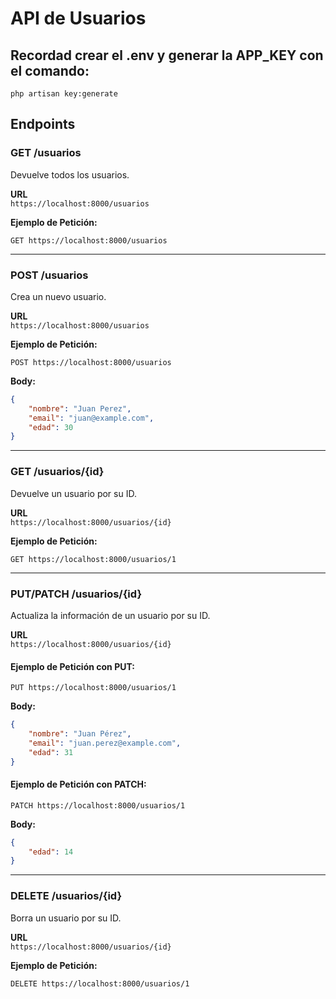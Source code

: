 # API de Usuarios
## Recordad crear el .env y generar la APP_KEY con el comando:
`php artisan key:generate`
## Endpoints

### GET /usuarios

Devuelve todos los usuarios.

**URL**  
`https://localhost:8000/usuarios`

**Ejemplo de Petición:**

```http
GET https://localhost:8000/usuarios
```

---

### POST /usuarios

Crea un nuevo usuario.

**URL**  
`https://localhost:8000/usuarios`

**Ejemplo de Petición:**

```http
POST https://localhost:8000/usuarios
```

**Body:**

```json
{
    "nombre": "Juan Perez",
    "email": "juan@example.com",
    "edad": 30
}
```

---

### GET /usuarios/{id}

Devuelve un usuario por su ID.

**URL**  
`https://localhost:8000/usuarios/{id}`

**Ejemplo de Petición:**

```http
GET https://localhost:8000/usuarios/1
```

---

### PUT/PATCH /usuarios/{id}

Actualiza la información de un usuario por su ID.

**URL**  
`https://localhost:8000/usuarios/{id}`

#### Ejemplo de Petición con PUT:

```http
PUT https://localhost:8000/usuarios/1
```

**Body:**

```json
{
    "nombre": "Juan Pérez",
    "email": "juan.perez@example.com",
    "edad": 31
}
```

#### Ejemplo de Petición con PATCH:

```http
PATCH https://localhost:8000/usuarios/1
```

**Body:**

```json
{
    "edad": 14
}
```

---

### DELETE /usuarios/{id}

Borra un usuario por su ID.

**URL**  
`https://localhost:8000/usuarios/{id}`

**Ejemplo de Petición:**

```http
DELETE https://localhost:8000/usuarios/1
```
